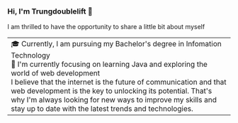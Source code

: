 ### Hi, I'm Trungdoublelift 👋
I am thrilled to have the opportunity to share a little bit about myself
<table>
  <tr>
    <td valign="center">
      🎓 Currently, I am pursuing my Bachelor's degree in Infomation Technology
      <br/>
      🌱 I'm currently focusing on learning Java and exploring the world of web development
      <br/>
I believe that the internet is the future of communication and that web development is the key to unlocking its potential. That's why I'm always looking for new ways to improve my skills and stay up to date with the latest trends and technologies.
  </tr>
</table>
